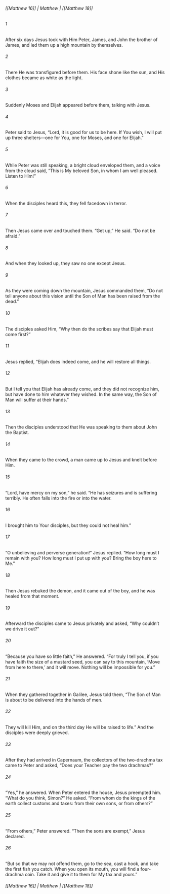 ###### [[Matthew 16]] | Matthew | [[Matthew 18]]

###### 1
After six days Jesus took with Him Peter, James, and John the brother of James, and led them up a high mountain by themselves.
###### 2
There He was transfigured before them. His face shone like the sun, and His clothes became as white as the light.
###### 3
Suddenly Moses and Elijah appeared before them, talking with Jesus.
###### 4
Peter said to Jesus, “Lord, it is good for us to be here. If You wish, I will put up three shelters—one for You, one for Moses, and one for Elijah.”
###### 5
While Peter was still speaking, a bright cloud enveloped them, and a voice from the cloud said, “This is My beloved Son, in whom I am well pleased. Listen to Him!”
###### 6
When the disciples heard this, they fell facedown in terror.
###### 7
Then Jesus came over and touched them. “Get up,” He said. “Do not be afraid.”
###### 8
And when they looked up, they saw no one except Jesus.
###### 9
As they were coming down the mountain, Jesus commanded them, “Do not tell anyone about this vision until the Son of Man has been raised from the dead.”
###### 10
The disciples asked Him, “Why then do the scribes say that Elijah must come first?”
###### 11
Jesus replied, “Elijah does indeed come, and he will restore all things.
###### 12
But I tell you that Elijah has already come, and they did not recognize him, but have done to him whatever they wished. In the same way, the Son of Man will suffer at their hands.”
###### 13
Then the disciples understood that He was speaking to them about John the Baptist.
###### 14
When they came to the crowd, a man came up to Jesus and knelt before Him.
###### 15
“Lord, have mercy on my son,” he said. “He has seizures and is suffering terribly. He often falls into the fire or into the water.
###### 16
I brought him to Your disciples, but they could not heal him.”
###### 17
“O unbelieving and perverse generation!” Jesus replied. “How long must I remain with you? How long must I put up with you? Bring the boy here to Me.”
###### 18
Then Jesus rebuked the demon, and it came out of the boy, and he was healed from that moment.
###### 19
Afterward the disciples came to Jesus privately and asked, “Why couldn’t we drive it out?”
###### 20
“Because you have so little faith,” He answered. “For truly I tell you, if you have faith the size of a mustard seed, you can say to this mountain, ‘Move from here to there,’ and it will move. Nothing will be impossible for you.”
###### 21
When they gathered together in Galilee, Jesus told them, “The Son of Man is about to be delivered into the hands of men.
###### 22
They will kill Him, and on the third day He will be raised to life.” And the disciples were deeply grieved.
###### 23
After they had arrived in Capernaum, the collectors of the two-drachma tax came to Peter and asked, “Does your Teacher pay the two drachmas?”
###### 24
“Yes,” he answered. When Peter entered the house, Jesus preempted him. “What do you think, Simon?” He asked. “From whom do the kings of the earth collect customs and taxes: from their own sons, or from others?”
###### 25
“From others,” Peter answered. “Then the sons are exempt,” Jesus declared.
###### 26
“But so that we may not offend them, go to the sea, cast a hook, and take the first fish you catch. When you open its mouth, you will find a four-drachma coin. Take it and give it to them for My tax and yours.”

###### [[Matthew 16]] | Matthew | [[Matthew 18]]
